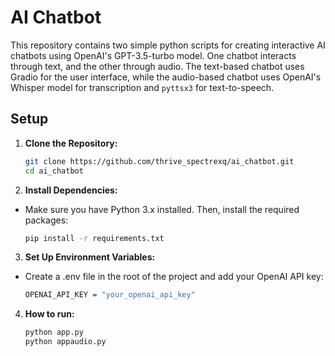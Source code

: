 # AI Chatbot

This repository contains two simple python scripts for creating interactive AI chatbots using OpenAI's GPT-3.5-turbo model. One chatbot interacts through text, and the other through audio. The text-based chatbot uses Gradio for the user interface, while the audio-based chatbot uses OpenAI's Whisper model for transcription and `pyttsx3` for text-to-speech.

## Setup

1. **Clone the Repository:**
   ```bash
   git clone https://github.com/thrive_spectrexq/ai_chatbot.git
   cd ai_chatbot

2. **Install Dependencies:**
  - Make sure you have Python 3.x installed. Then, install the required packages:
    ```bash
    pip install -r requirements.txt

3. **Set Up Environment Variables:**
  - Create a .env file in the root of the project and add your OpenAI API key:
    ```bash
    OPENAI_API_KEY = "your_openai_api_key"

4. **How to run:**
    ```bash
    python app.py
    python appaudio.py
